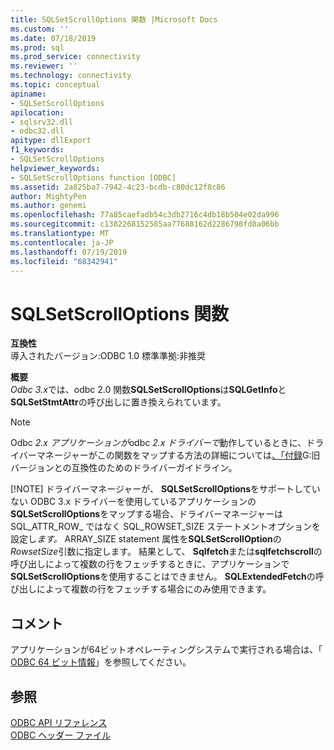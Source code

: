 ```yaml
---
title: SQLSetScrollOptions 関数 |Microsoft Docs
ms.custom: ''
ms.date: 07/18/2019
ms.prod: sql
ms.prod_service: connectivity
ms.reviewer: ''
ms.technology: connectivity
ms.topic: conceptual
apiname:
- SQLSetScrollOptions
apilocation:
- sqlsrv32.dll
- odbc32.dll
apitype: dllExport
f1_keywords:
- SQLSetScrollOptions
helpviewer_keywords:
- SQLSetScrollOptions function [ODBC]
ms.assetid: 2a825ba7-7942-4c23-bcdb-c80dc12f8c86
author: MightyPen
ms.author: genemi
ms.openlocfilehash: 77a85caefadb54c3db2716c4db18b504e02da996
ms.sourcegitcommit: c1382268152585aa77688162d2286798fd8a06bb
ms.translationtype: MT
ms.contentlocale: ja-JP
ms.lasthandoff: 07/19/2019
ms.locfileid: "68342941"
---
```

# <a name="sqlsetscrolloptions-function"></a>SQLSetScrollOptions 関数
**互換性**  
 導入されたバージョン:ODBC 1.0 標準準拠:非推奨  
  
 **概要**  
 *Odbc 3.x*では、odbc 2.0 関数**SQLSetScrollOptions**は**SQLGetInfo**と**SQLSetStmtAttr**の呼び出しに置き換えられています。  
  
> [!NOTE]
>  Odbc *2.x アプリケーションが*odbc *2.x ドライバーで*動作しているときに、ドライバーマネージャーがこの関数をマップする方法の詳細については[、「付録](../../../odbc/reference/appendixes/mapping-deprecated-functions.md)G:旧バージョンとの互換性のためのドライバーガイドライン。  
> 
> [!NOTE]
>  ドライバーマネージャーが、 **SQLSetScrollOptions**をサポートしていない ODBC 3.x ドライバーを使用しているアプリケーションの**SQLSetScrollOptions**をマップする場合、ドライバーマネージャーは SQL_ATTR_ROW_ ではなく SQL_ROWSET_SIZE ステートメントオプションを設定し*ます。* ARRAY_SIZE statement 属性を**SQLSetScrollOption**の*RowsetSize*引数に指定します。 結果として、 **Sqlfetch**または**sqlfetchscroll**の呼び出しによって複数の行をフェッチするときに、アプリケーションで**SQLSetScrollOptions**を使用することはできません。 **SQLExtendedFetch**の呼び出しによって複数の行をフェッチする場合にのみ使用できます。  
  
## <a name="remarks"></a>コメント  
 アプリケーションが64ビットオペレーティングシステムで実行される場合は、「 [ODBC 64 ビット情報](../../../odbc/reference/odbc-64-bit-information.md)」を参照してください。  
  
## <a name="see-also"></a>参照  
 [ODBC API リファレンス](../../../odbc/reference/syntax/odbc-api-reference.md)   
 [ODBC ヘッダー ファイル](../../../odbc/reference/install/odbc-header-files.md)
